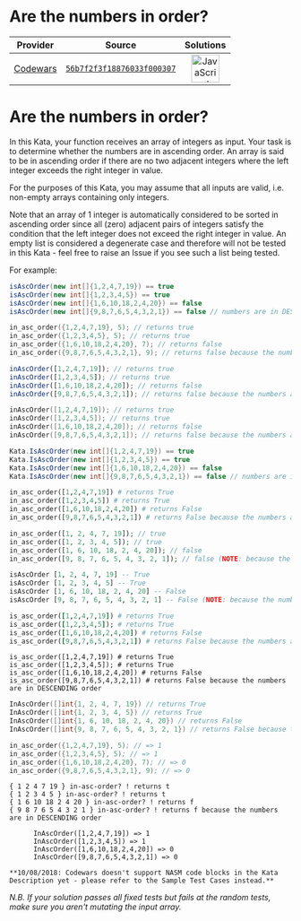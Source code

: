 [_metadata_:generated]: - "true"

# Are the numbers in order?

<!-- INFO TABLE BEGIN -->

| Provider                                        | Source                                                                               | Solutions                                                                                                                                                    |
| :---------------------------------------------: | :----------------------------------------------------------------------------------: | :----------------------------------------------------------------------------------------------------------------------------------------------------------: |
| [Codewars](../../../docs/providers/Codewars.md) | [`56b7f2f3f18876033f000307`](https://www.codewars.com/kata/56b7f2f3f18876033f000307) | [<img src="https://res.cloudinary.com/rascaltwo/image/upload/v1631924076/javascript_ehszr7.svg" alt="JavaScript" title="JavaScript" width="50" />](solve.js) |

<!-- INFO TABLE END -->

# Are the numbers in order?

In this Kata, your function receives an array of integers as input.  Your task is to determine whether the numbers are in ascending order.  An array is said to be in ascending order if there are no two adjacent integers where the left integer exceeds the right integer in value.

For the purposes of this Kata, you may assume that all inputs are valid, i.e. non-empty arrays containing only integers.

Note that an array of 1 integer is automatically considered to be sorted in ascending order since all (zero) adjacent pairs of integers satisfy the condition that the left integer does not exceed the right integer in value.  An empty list is considered a degenerate case and therefore will not be tested in this Kata - feel free to raise an Issue if you see such a list being tested.

For example:

```java
isAscOrder(new int[]{1,2,4,7,19}) == true
isAscOrder(new int[]{1,2,3,4,5}) == true
isAscOrder(new int[]{1,6,10,18,2,4,20}) == false
isAscOrder(new int[]{9,8,7,6,5,4,3,2,1}) == false // numbers are in DESCENDING order
```
```c
in_asc_order({1,2,4,7,19}, 5); // returns true
in_asc_order({1,2,3,4,5}, 5); // returns true
in_asc_order({1,6,10,18,2,4,20}, 7); // returns false
in_asc_order({9,8,7,6,5,4,3,2,1}, 9); // returns false because the numbers are in DESCENDING order
```
```javascript
inAscOrder([1,2,4,7,19]); // returns true
inAscOrder([1,2,3,4,5]); // returns true
inAscOrder([1,6,10,18,2,4,20]); // returns false
inAscOrder([9,8,7,6,5,4,3,2,1]); // returns false because the numbers are in DESCENDING order
```
```cpp
inAscOrder([1,2,4,7,19]); // returns true
inAscOrder([1,2,3,4,5]); // returns true
inAscOrder([1,6,10,18,2,4,20]); // returns false
inAscOrder([9,8,7,6,5,4,3,2,1]); // returns false because the numbers are in DESCENDING order
```
```csharp
Kata.IsAscOrder(new int[]{1,2,4,7,19}) == true
Kata.IsAscOrder(new int[]{1,2,3,4,5}) == true
Kata.IsAscOrder(new int[]{1,6,10,18,2,4,20}) == false
Kata.IsAscOrder(new int[]{9,8,7,6,5,4,3,2,1}) == false // numbers are in DESCENDING order
```
```python
in_asc_order([1,2,4,7,19]) # returns True
in_asc_order([1,2,3,4,5]) # returns True
in_asc_order([1,6,10,18,2,4,20]) # returns False
in_asc_order([9,8,7,6,5,4,3,2,1]) # returns False because the numbers are in DESCENDING order
```
```php
in_asc_order([1, 2, 4, 7, 19]); // true
in_asc_order([1, 2, 3, 4, 5]); // true
in_asc_order([1, 6, 10, 18, 2, 4, 20]); // false
in_asc_order([9, 8, 7, 6, 5, 4, 3, 2, 1]); // false (NOTE: because the numbers are in DESCENDING order, not ascending order)
```
```haskell
isAscOrder [1, 2, 4, 7, 19] -- True
isAscOrder [1, 2, 3, 4, 5] -- True
isAscOrder [1, 6, 10, 18, 2, 4, 20] -- False
isAscOrder [9, 8, 7, 6, 5, 4, 3, 2, 1] -- False (NOTE: because the numbers are in DESCENDING order, not ascending order)
```
```ruby
is_asc_order([1,2,4,7,19]) # returns True
is_asc_order([1,2,3,4,5]); # returns True
is_asc_order([1,6,10,18,2,4,20]) # returns False
is_asc_order([9,8,7,6,5,4,3,2,1]) # returns False because the numbers are in DESCENDING order
```
```crystal
is_asc_order([1,2,4,7,19]) # returns True
is_asc_order([1,2,3,4,5]); # returns True
is_asc_order([1,6,10,18,2,4,20]) # returns False
is_asc_order([9,8,7,6,5,4,3,2,1]) # returns False because the numbers are in DESCENDING order
```
```go
InAscOrder([]int{1, 2, 4, 7, 19}) // returns True
InAscOrder([]int{1, 2, 3, 4, 5}) // returns True
InAscOrder([]int{1, 6, 10, 18, 2, 4, 20}) // returns False
InAscOrder([]int{9, 8, 7, 6, 5, 4, 3, 2, 1}) // returns False because the numbers are in DESCENDING order
```
```nasm
in_asc_order({1,2,4,7,19}, 5); // => 1
in_asc_order({1,2,3,4,5}, 5); // => 1
in_asc_order({1,6,10,18,2,4,20}, 7); // => 0
in_asc_order({9,8,7,6,5,4,3,2,1}, 9); // => 0
```
```factor
{ 1 2 4 7 19 } in-asc-order? ! returns t
{ 1 2 3 4 5 } in-asc-order? ! returns t
{ 1 6 10 18 2 4 20 } in-asc-order? ! returns f
{ 9 8 7 6 5 4 3 2 1 } in-asc-order? ! returns f because the numbers are in DESCENDING order
```
```cobol
      InAscOrder([1,2,4,7,19]) => 1
      InAscOrder([1,2,3,4,5]) => 1
      InAscOrder([1,6,10,18,2,4,20]) => 0
      InAscOrder([9,8,7,6,5,4,3,2,1]) => 0
```
~~~if:nasm
**10/08/2018: Codewars doesn't support NASM code blocks in the Kata Description yet - please refer to the Sample Test Cases instead.**
~~~

*N.B. If your solution passes all fixed tests but fails at the random tests, make sure you aren't mutating the input array.*

